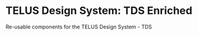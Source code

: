 TELUS Design System: TDS Enriched
=====================================

Re-usable components for the TELUS Design System - TDS
